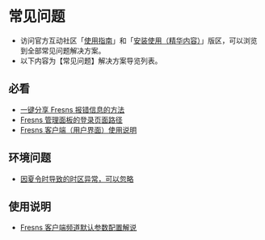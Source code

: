 # 常见问题

- 访问官方互动社区「[使用指南](https://discuss.fresns.org/group/guide)」和「[安装使用（精华内容）](https://discuss.fresns.org/group/use?allDigest=1)」版区，可以浏览到全部常见问题解决方案。
- 以下内容为【常见问题】解决方案导览列表。

## 必看

- [一键分享 Fresns 报错信息的方法](https://discuss.fresns.org/post/4IJjps9p)
- [Fresns 管理面板的登录页面路径](https://discuss.fresns.org/post/Y7fyxKMs)
- [Fresns 客户端（用户界面）使用说明](https://discuss.fresns.org/post/V2VphDSx)

## 环境问题

- [因夏令时导致的时区异常，可以忽略](https://discuss.fresns.org/post/h8ZIjVAZ)

## 使用说明

- [Fresns 客户端频道默认参数配置解说](https://discuss.fresns.org/post/NTBRTFwa)

